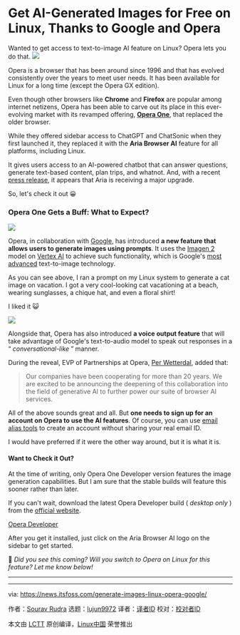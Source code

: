 [#]: subject: "Get AI-Generated Images for Free on Linux, Thanks to Google and Opera"
[#]: via: "https://news.itsfoss.com/generate-images-linux-opera-google/"
[#]: author: "Sourav Rudra https://news.itsfoss.com/author/sourav/"
[#]: collector: "lujun9972/lctt-scripts-1705972010"
[#]: translator: " "
[#]: reviewer: " "
[#]: publisher: " "
[#]: url: " "

Get AI-Generated Images for Free on Linux, Thanks to Google and Opera
======
Wanted to get access to text-to-image AI feature on Linux? Opera lets
you do that.
[![][1]][2]

Opera is a browser that has been around since 1996 and that has evolved consistently over the years to meet user needs. It has been available for Linux for a long time (except the Opera GX edition).

Even though other browsers like **Chrome** and **Firefox** are popular among internet netizens, Opera has been able to carve out its place in this ever-evolving market with its revamped offering, [**Opera One**][3], that replaced the older browser.

While they offered sidebar access to ChatGPT and ChatSonic when they first launched it, they replaced it with the **Aria Browser AI** feature for all platforms, including Linux.

It gives users access to an AI-powered chatbot that can answer questions, generate text-based content, plan trips, and whatnot. And, with a recent [press release][4], it appears that Aria is receiving a major upgrade.

So, let's check it out 😀

### Opera One Gets a Buff: What to Expect?

![][5]

Opera, in collaboration with [Google][6], has introduced **a new feature that allows users to generate images using prompts**. It uses the [Imagen 2][7] model on [Vertex AI][8] to achieve such functionality, which is Google's [most advanced][9] text-to-image technology.

As you can see above, I ran a prompt on my Linux system to generate a cat image on vacation. I got a very cool-looking cat vacationing at a beach, wearing sunglasses, a chique hat, and even a floral shirt!

I liked it 😺

![][10]

Alongside that, Opera has also introduced **a voice output feature** that will take advantage of Google's text-to-audio model to speak out responses in a “ _conversational-like_ ” manner.

During the reveal, EVP of Partnerships at Opera, [Per Wetterdal][11], added that:

> Our companies have been cooperating for more than 20 years. We are excited to be announcing the deepening of this collaboration into the field of generative AI to further power our suite of browser AI services.

All of the above sounds great and all. But **one needs to sign up for an account on Opera to use the AI features**. Of course, you can use [email alias tools][12] to create an account without sharing your real email ID.

I would have preferred if it were the other way around, but it is what it is.

#### Want to Check it Out?

At the time of writing, only Opera One Developer version features the image generation capabilities. But I am sure that the stable builds will feature this sooner rather than later.

If you can't wait, download the latest Opera Developer build ( _desktop only_ ) from the [official website][13].

[Opera Developer][14]

After you get it installed, just click on the Aria Browser AI logo on the sidebar to get started.

💬 _Did you see this coming? Will you switch to Opera on Linux for this feature? Let me know below!_

* * *

--------------------------------------------------------------------------------

via: https://news.itsfoss.com/generate-images-linux-opera-google/

作者：[Sourav Rudra][a]
选题：[lujun9972][b]
译者：[译者ID](https://github.com/译者ID)
校对：[校对者ID](https://github.com/校对者ID)

本文由 [LCTT](https://github.com/LCTT/TranslateProject) 原创编译，[Linux中国](https://linux.cn/) 荣誉推出

[a]: https://news.itsfoss.com/author/sourav/
[b]: https://github.com/lujun9972
[1]: https://news.itsfoss.com/assets/images/pikapods.jpg
[2]: https://www.pikapods.com/?utm_campaign=banner-2024-05&utm_source=itsfoss
[3]: https://news.itsfoss.com/opera-one-browser/
[4]: https://press.opera.com/2024/05/28/opera-google-cloud-aria-gemini/
[5]: https://news.itsfoss.com/content/images/2024/05/Opera_Aria_AI_a.jpg
[6]: https://www.google.com/
[7]: https://deepmind.google/technologies/imagen-2/
[8]: https://cloud.google.com/vertex-ai
[9]: https://cloud.google.com/blog/products/ai-machine-learning/imagen-2-on-vertex-ai-is-now-generally-available
[10]: https://news.itsfoss.com/content/images/2024/05/Opera_Aria_AI_b.jpg
[11]: https://www.linkedin.com/in/per-wetterdal-13579340/
[12]: https://itsfoss.com/protect-email-address/
[13]: https://blogs.opera.com/desktop/2024/05/opera-112-0-5179-0-developer-update/
[14]: https://www.opera.com/browsers/opera/developer
